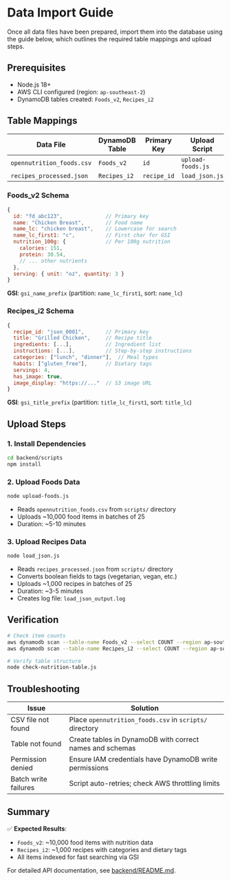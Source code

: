 # Data Import Guide

Once all data files have been prepared, import them into the database using the guide below, which outlines the required table mappings and upload steps.

## Prerequisites

- Node.js 18+
- AWS CLI configured (region: `ap-southeast-2`)
- DynamoDB tables created: `Foods_v2`, `Recipes_i2`

## Table Mappings

| Data File | DynamoDB Table | Primary Key | Upload Script |
|-----------|----------------|-------------|---------------|
| `opennutrition_foods.csv` | `Foods_v2` | `id` | `upload-foods.js` |
| `recipes_processed.json` | `Recipes_i2` | `recipe_id` | `load_json.js` |

### Foods_v2 Schema

```javascript
{
  id: "fd_abc123",              // Primary key
  name: "Chicken Breast",       // Food name
  name_lc: "chicken breast",    // Lowercase for search
  name_lc_first1: "c",          // First char for GSI
  nutrition_100g: {             // Per 100g nutrition
    calories: 151,
    protein: 30.54,
    // ... other nutrients
  },
  serving: { unit: "oz", quantity: 3 }
}
```

**GSI**: `gsi_name_prefix` (partition: `name_lc_first1`, sort: `name_lc`)

### Recipes_i2 Schema

```javascript
{
  recipe_id: "json_0001",       // Primary key
  title: "Grilled Chicken",     // Recipe title
  ingredients: [...],           // Ingredient list
  instructions: [...],          // Step-by-step instructions
  categories: ["lunch", "dinner"],  // Meal types
  habits: ["gluten_free"],      // Dietary tags
  servings: 4,
  has_image: true,
  image_display: "https://..."  // S3 image URL
}
```

**GSI**: `gsi_title_prefix` (partition: `title_lc_first1`, sort: `title_lc`)

## Upload Steps

### 1. Install Dependencies

```bash
cd backend/scripts
npm install
```

### 2. Upload Foods Data

```bash
node upload-foods.js
```

- Reads `opennutrition_foods.csv` from `scripts/` directory
- Uploads ~10,000 food items in batches of 25
- Duration: ~5-10 minutes

### 3. Upload Recipes Data

```bash
node load_json.js
```

- Reads `recipes_processed.json` from `scripts/` directory
- Converts boolean fields to tags (vegetarian, vegan, etc.)
- Uploads ~1,000 recipes in batches of 25
- Duration: ~3-5 minutes
- Creates log file: `load_json_output.log`

## Verification

```bash
# Check item counts
aws dynamodb scan --table-name Foods_v2 --select COUNT --region ap-southeast-2
aws dynamodb scan --table-name Recipes_i2 --select COUNT --region ap-southeast-2

# Verify table structure
node check-nutrition-table.js
```

## Troubleshooting

| Issue | Solution |
|-------|----------|
| CSV file not found | Place `opennutrition_foods.csv` in `scripts/` directory |
| Table not found | Create tables in DynamoDB with correct names and schemas |
| Permission denied | Ensure IAM credentials have DynamoDB write permissions |
| Batch write failures | Script auto-retries; check AWS throttling limits |

## Summary

✅ **Expected Results**:
- `Foods_v2`: ~10,000 food items with nutrition data
- `Recipes_i2`: ~1,000 recipes with categories and dietary tags
- All items indexed for fast searching via GSI

For detailed API documentation, see [backend/README.md](README.md).
